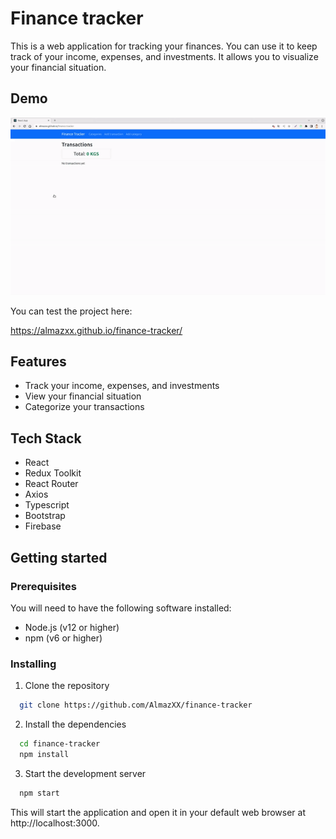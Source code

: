 # Finance tracker

This is a web application for tracking your finances. You can use it to keep track of your income, expenses, and investments. It allows you to visualize your financial situation.

## Demo

![Demo](https://github.com/AlmazXX/finance-tracker/blob/master/demo/finance-tracker.gif)

You can test the project here:

https://almazxx.github.io/finance-tracker/
## Features

* Track your income, expenses, and investments
* View your financial situation
* Categorize your transactions
## Tech Stack

* React
* Redux Toolkit
* React Router
* Axios
* Typescript
* Bootstrap
* Firebase

## Getting started

### Prerequisites

You will need to have the following software installed:

* Node.js (v12 or higher)
* npm (v6 or higher)

### Installing

1. Clone the repository

```bash
  git clone https://github.com/AlmazXX/finance-tracker
```

2. Install the dependencies

```bash
  cd finance-tracker
  npm install
```

3. Start the development server

```bash
  npm start
```

This will start the application and open it in your default web browser at http://localhost:3000.
